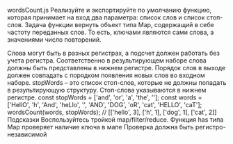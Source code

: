 wordsCount.js
Реализуйте и экспортируйте по умолчанию функцию, которая принимает на вход два параметра: список слов и список стоп-слов. Задача функции вернуть объект типа Map, содержащий в себе частоту переданных слов. То есть, ключами являются сами слова, а значениями число повторений.

Слова могут быть в разных регистрах, а подсчет должен работать без учета регистра. Соответственно в результирующем наборе слова должны быть представлены в нижнем регистре.
Порядок слов в выходе должен совпадать с порядком появления новых слов во входном наборе.
stopWords – это список стоп-слов, которые не должны попадать в результирующую структуру. Стоп-слова указываются в нижнем регистре.
const stopWords = ['and', 'or', 'a', 'the', ''];
const words = ['HellO', 'h', 'And', 'heLlo', '', 'AND', 'DOG', 'oR', 'cat', 'HELLO', 'caT'];
wordsCount(words, stopWords); // [['hello', 3], ['h', 1], ['dog', 1], ['cat', 2]]
Подсказки
Воспользуйтесь тройкой map/filter/reduce.
Функция has типа Map проверяет наличие ключа в мапе
Проверка должна быть регистро-независимой